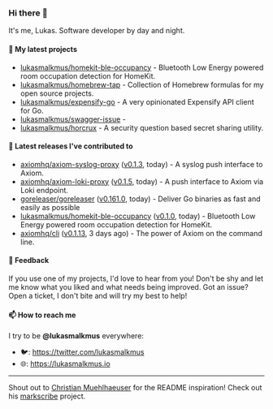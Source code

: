### Hi there 👋

It's me, Lukas. Software developer by day and night.

#### 🌱 My latest projects

- [lukasmalkmus/homekit-ble-occupancy](https://github.com/lukasmalkmus/homekit-ble-occupancy) - Bluetooth Low Energy powered room occupation detection for HomeKit.
- [lukasmalkmus/homebrew-tap](https://github.com/lukasmalkmus/homebrew-tap) - Collection of Homebrew formulas for my open source projects.
- [lukasmalkmus/expensify-go](https://github.com/lukasmalkmus/expensify-go) - A very opinionated Expensify API client for Go.
- [lukasmalkmus/swagger-issue](https://github.com/lukasmalkmus/swagger-issue) - 
- [lukasmalkmus/horcrux](https://github.com/lukasmalkmus/horcrux) - A security question based secret sharing utility.

#### 🔭 Latest releases I've contributed to

- [axiomhq/axiom-syslog-proxy](https://github.com/axiomhq/axiom-syslog-proxy) ([v0.1.3](https://github.com/axiomhq/axiom-syslog-proxy/releases/tag/v0.1.3), today) - A syslog push interface to Axiom.
- [axiomhq/axiom-loki-proxy](https://github.com/axiomhq/axiom-loki-proxy) ([v0.1.5](https://github.com/axiomhq/axiom-loki-proxy/releases/tag/v0.1.5), today) - A push interface to Axiom via Loki endpoint.
- [goreleaser/goreleaser](https://github.com/goreleaser/goreleaser) ([v0.161.0](https://github.com/goreleaser/goreleaser/releases/tag/v0.161.0), today) - Deliver Go binaries as fast and easily as possible
- [lukasmalkmus/homekit-ble-occupancy](https://github.com/lukasmalkmus/homekit-ble-occupancy) ([v0.1.0](https://github.com/lukasmalkmus/homekit-ble-occupancy/releases/tag/v0.1.0), today) - Bluetooth Low Energy powered room occupation detection for HomeKit.
- [axiomhq/cli](https://github.com/axiomhq/cli) ([v0.1.13](https://github.com/axiomhq/cli/releases/tag/v0.1.13), 3 days ago) - The power of Axiom on the command line.

#### 💬 Feedback

If you use one of my projects, I'd love to hear from you! Don't be shy and let
me know what you liked and what needs being improved. Got an issue? Open a
ticket, I don't bite and will try my best to help!

#### 📫 How to reach me

I try to be **@lukasmalkmus** everywhere:

- 🐦: https://twitter.com/lukasmalkmus
- 🌐: https://lukasmalkmus.io

---

Shout out to [Christian Muehlhaeuser](https://github.com/muesli) for the README
inspiration! Check out his [markscribe](https://github.com/muesli/markscribe)
project.
